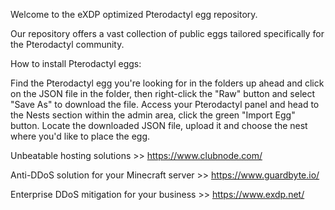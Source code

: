 Welcome to the eXDP optimized Pterodactyl egg repository.

Our repository offers a vast collection of public eggs tailored specifically for the Pterodactyl community.

How to install Pterodactyl eggs:

Find the Pterodactyl egg you're looking for in the folders up ahead and click on the JSON file in the folder, then right-click the "Raw" button and select "Save As" to download the file.
Access your Pterodactyl panel and head to the Nests section within the admin area, click the green "Import Egg" button.
Locate the downloaded JSON file, upload it and choose the nest where you'd like to place the egg.

Unbeatable hosting solutions >> https://www.clubnode.com/

Anti-DDoS solution for your Minecraft server >> https://www.guardbyte.io/

Enterprise DDoS mitigation for your business >> https://www.exdp.net/
